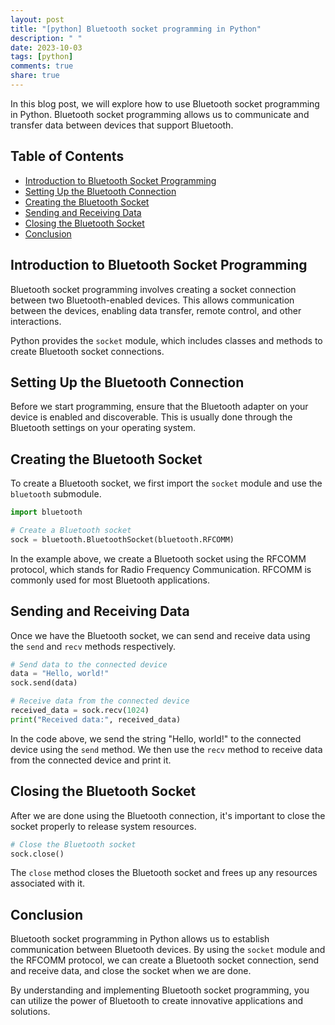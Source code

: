 ```yaml
---
layout: post
title: "[python] Bluetooth socket programming in Python"
description: " "
date: 2023-10-03
tags: [python]
comments: true
share: true
---
```


In this blog post, we will explore how to use Bluetooth socket programming in Python. Bluetooth socket programming allows us to communicate and transfer data between devices that support Bluetooth.

## Table of Contents
- [Introduction to Bluetooth Socket Programming](#introduction-to-bluetooth-socket-programming)
- [Setting Up the Bluetooth Connection](#setting-up-the-bluetooth-connection)
- [Creating the Bluetooth Socket](#creating-the-bluetooth-socket)
- [Sending and Receiving Data](#sending-and-receiving-data)
- [Closing the Bluetooth Socket](#closing-the-bluetooth-socket)
- [Conclusion](#conclusion)

## Introduction to Bluetooth Socket Programming

Bluetooth socket programming involves creating a socket connection between two Bluetooth-enabled devices. This allows communication between the devices, enabling data transfer, remote control, and other interactions.

Python provides the `socket` module, which includes classes and methods to create Bluetooth socket connections.

## Setting Up the Bluetooth Connection

Before we start programming, ensure that the Bluetooth adapter on your device is enabled and discoverable. This is usually done through the Bluetooth settings on your operating system.

## Creating the Bluetooth Socket

To create a Bluetooth socket, we first import the `socket` module and use the `bluetooth` submodule.

```python
import bluetooth

# Create a Bluetooth socket
sock = bluetooth.BluetoothSocket(bluetooth.RFCOMM)
```

In the example above, we create a Bluetooth socket using the RFCOMM protocol, which stands for Radio Frequency Communication. RFCOMM is commonly used for most Bluetooth applications.

## Sending and Receiving Data

Once we have the Bluetooth socket, we can send and receive data using the `send` and `recv` methods respectively.

```python
# Send data to the connected device
data = "Hello, world!"
sock.send(data)

# Receive data from the connected device
received_data = sock.recv(1024)
print("Received data:", received_data)
```

In the code above, we send the string "Hello, world!" to the connected device using the `send` method. We then use the `recv` method to receive data from the connected device and print it.

## Closing the Bluetooth Socket

After we are done using the Bluetooth connection, it's important to close the socket properly to release system resources.

```python
# Close the Bluetooth socket
sock.close()
```

The `close` method closes the Bluetooth socket and frees up any resources associated with it.

## Conclusion

Bluetooth socket programming in Python allows us to establish communication between Bluetooth devices. By using the `socket` module and the RFCOMM protocol, we can create a Bluetooth socket connection, send and receive data, and close the socket when we are done.

By understanding and implementing Bluetooth socket programming, you can utilize the power of Bluetooth to create innovative applications and solutions.